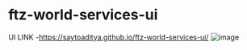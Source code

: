 # ftz-world-services-ui
UI LINK -https://saytoaditya.github.io/ftz-world-services-ui/
![image](https://user-images.githubusercontent.com/37133049/130796190-3ecbc882-77b3-4836-9bc9-79d209e7232f.png)


